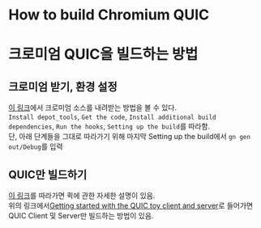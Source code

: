 # How to build Chromium QUIC
# 크로미엄 QUIC을 빌드하는 방법  
## 크로미엄 받기, 환경 설정
[이 링크](https://chromium.googlesource.com/chromium/src/+/master/docs/linux_build_instructions.md#install)에서 크로미엄 소스를 내려받는 방법을 볼 수 있다.  
`Install depot_tools`, `Get the code`, `Install additional build dependencies`, `Run the hooks`, `Setting up the build`를 따라함.  
단, 아래 단계들을 그대로 따라가기 위해 마지막 Setting up the build에서 `gn gen out/Debug`를 입력
## QUIC만 빌드하기
[이 링크](https://www.chromium.org/quic)를 따라가면 퀵에 관한 자세한 설명이 있음.  
위의 링크에서[Getting started with the QUIC toy client and server](https://www.chromium.org/quic/playing-with-quic)로 들어가면 QUIC Client 및 Server만 빌드하는 방법이 있음.  
